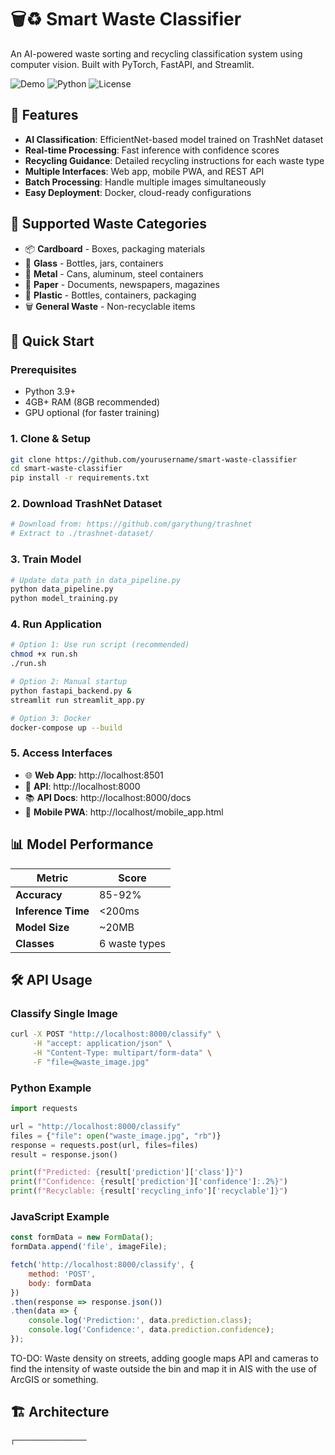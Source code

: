 # 🗑️♻️ Smart Waste Classifier

An AI-powered waste sorting and recycling classification system using computer vision. Built with PyTorch, FastAPI, and Streamlit.

![Demo](https://img.shields.io/badge/Demo-Live-brightgreen) ![Python](https://img.shields.io/badge/Python-3.9+-blue) ![License](https://img.shields.io/badge/License-MIT-green)

## 🌟 Features

- **AI Classification**: EfficientNet-based model trained on TrashNet dataset
- **Real-time Processing**: Fast inference with confidence scores
- **Recycling Guidance**: Detailed recycling instructions for each waste type
- **Multiple Interfaces**: Web app, mobile PWA, and REST API
- **Batch Processing**: Handle multiple images simultaneously
- **Easy Deployment**: Docker, cloud-ready configurations

## 🎯 Supported Waste Categories

- 📦 **Cardboard** - Boxes, packaging materials
- 🍶 **Glass** - Bottles, jars, containers
- 🥫 **Metal** - Cans, aluminum, steel containers
- 📄 **Paper** - Documents, newspapers, magazines
- 🥤 **Plastic** - Bottles, containers, packaging
- 🗑️ **General Waste** - Non-recyclable items

## 🚀 Quick Start

### Prerequisites

- Python 3.9+
- 4GB+ RAM (8GB recommended)
- GPU optional (for faster training)

### 1. Clone & Setup

```bash
git clone https://github.com/yourusername/smart-waste-classifier
cd smart-waste-classifier
pip install -r requirements.txt
```

### 2. Download TrashNet Dataset

```bash
# Download from: https://github.com/garythung/trashnet
# Extract to ./trashnet-dataset/
```

### 3. Train Model

```bash
# Update data path in data_pipeline.py
python data_pipeline.py
python model_training.py
```

### 4. Run Application

```bash
# Option 1: Use run script (recommended)
chmod +x run.sh
./run.sh

# Option 2: Manual startup
python fastapi_backend.py &
streamlit run streamlit_app.py

# Option 3: Docker
docker-compose up --build
```

### 5. Access Interfaces

- 🌐 **Web App**: http://localhost:8501
- 📡 **API**: http://localhost:8000
- 📚 **API Docs**: http://localhost:8000/docs
- 📱 **Mobile PWA**: http://localhost/mobile_app.html

## 📊 Model Performance

| Metric | Score |
|--------|-------|
| **Accuracy** | 85-92% |
| **Inference Time** | <200ms |
| **Model Size** | ~20MB |
| **Classes** | 6 waste types |

## 🛠️ API Usage

### Classify Single Image

```bash
curl -X POST "http://localhost:8000/classify" \
     -H "accept: application/json" \
     -H "Content-Type: multipart/form-data" \
     -F "file=@waste_image.jpg"
```

### Python Example

```python
import requests

url = "http://localhost:8000/classify"
files = {"file": open("waste_image.jpg", "rb")}
response = requests.post(url, files=files)
result = response.json()

print(f"Predicted: {result['prediction']['class']}")
print(f"Confidence: {result['prediction']['confidence']:.2%}")
print(f"Recyclable: {result['recycling_info']['recyclable']}")
```

### JavaScript Example

```javascript
const formData = new FormData();
formData.append('file', imageFile);

fetch('http://localhost:8000/classify', {
    method: 'POST',
    body: formData
})
.then(response => response.json())
.then(data => {
    console.log('Prediction:', data.prediction.class);
    console.log('Confidence:', data.prediction.confidence);
});
```


TO-DO: Waste density on streets, adding google maps API and cameras to find the intensity of waste outside the bin and map it in AIS with the use of ArcGIS or something.

## 🏗️ Architecture

```
┌────────────────